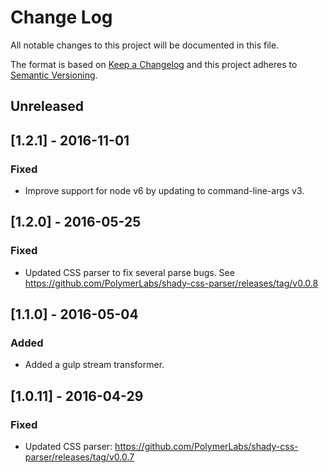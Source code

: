 # Change Log

All notable changes to this project will be documented in this file.

The format is based on [Keep a Changelog](http://keepachangelog.com/)
and this project adheres to [Semantic Versioning](http://semver.org/).

## Unreleased

<!-- New PRs should document their changes here. -->

## [1.2.1] - 2016-11-01

### Fixed

* Improve support for node v6 by updating to command-line-args v3.

## [1.2.0] - 2016-05-25

### Fixed
* Updated CSS parser to fix several parse bugs. See https://github.com/PolymerLabs/shady-css-parser/releases/tag/v0.0.8

## [1.1.0] - 2016-05-04

### Added
* Added a gulp stream transformer.

## [1.0.11] - 2016-04-29

### Fixed
* Updated CSS parser: https://github.com/PolymerLabs/shady-css-parser/releases/tag/v0.0.7
